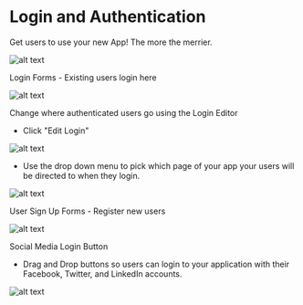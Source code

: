 # Login and Authentication #

Get users to use your new App! The more the merrier.

![alt text](http://appcubator.com/static/img/tutorial/Elements_1.png)

Login Forms - Existing users login here

![alt text](http://appcubator.com/static/img/tutorial/Login_Form.png)

Change where authenticated users go using the Login Editor

- Click "Edit Login"

![alt text](http://appcubator.com/static/img/tutorial/Click_Login_Editor.png)

- Use the drop down menu to pick which page of your app your users will be directed to when they login. 

![alt text](http://appcubator.com/static/img/tutorial/Login_Editor.png)

User Sign Up Forms - Register new users

![alt text](http://appcubator.com/static/img/tutorial/Sign_Up.png)

Social Media Login Button 

- Drag and Drop buttons so users can login to your application with their Facebook, Twitter, and LinkedIn accounts.

![alt text](http://appcubator.com/static/img/tutorial/social_login.png)